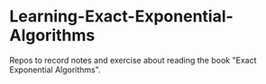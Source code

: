 # Learning-Exact-Exponential-Algorithms
Repos to record notes and exercise about reading the book "Exact Exponential Algorithms".
